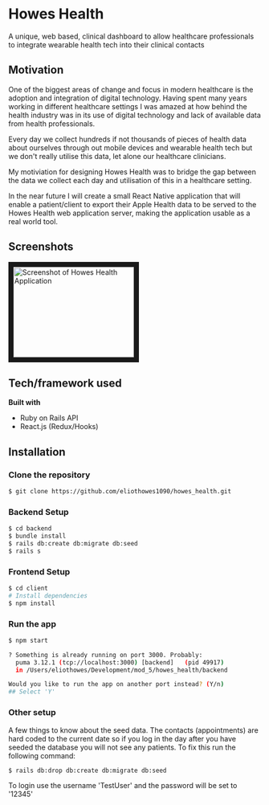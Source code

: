 # Howes Health
A unique, web based, clinical dashboard to allow healthcare professionals to integrate wearable health tech into their clinical contacts

## Motivation
One of the biggest areas of change and focus in modern healthcare is the adoption and integration of digital technology. Having spent many years working in different healthcare settings I was amazed at how behind the health industry was in its use of digital technology and lack of available data from health professionals.

Every day we collect hundreds if not thousands of pieces of health data about ourselves through out mobile devices and wearable health tech but we don't really utilise this data, let alone our healthcare clinicians.

My motiviation for designing Howes Health was to bridge the gap between the data we collect each day and utilisation of this in a healthcare setting.

In the near future I will create a small React Native application that will enable a patient/client to export their Apple Health data to be served to the Howes Health web application server, making the application usable as a real world tool.
 
## Screenshots
<a href="https://youtu.be/GLRgLABFo7A" target="_blank"><img src="https://img.youtube.com/vi/GLRgLABFo7A/0.jpg" 
alt="Screenshot of Howes Health Application" width="240" height="180" border="10" /></a>

## Tech/framework used
<b>Built with</b>
- Ruby on Rails API
- React.js (Redux/Hooks)

## Installation
### Clone the repository
```bash
$ git clone https://github.com/eliothowes1090/howes_health.git
```

### Backend Setup
```bash
$ cd backend
$ bundle install
$ rails db:create db:migrate db:seed
$ rails s
```

### Frontend Setup
```bash
$ cd client
# Install dependencies
$ npm install
```

### Run the app
```bash
$ npm start

? Something is already running on port 3000. Probably:
  puma 3.12.1 (tcp://localhost:3000) [backend]   (pid 49917)
  in /Users/eliothowes/Development/mod_5/howes_health/backend

Would you like to run the app on another port instead? (Y/n) 
## Select 'Y'
```

### Other setup

A few things to know about the seed data. The contacts (appointments) are hard coded to the current date so if you log in the day after you have seeded the database you will not see any patients. To fix this run the following command:

```bash 
$ rails db:drop db:create db:migrate db:seed
```

To login use the username 'TestUser' and the password will be set to '12345'
